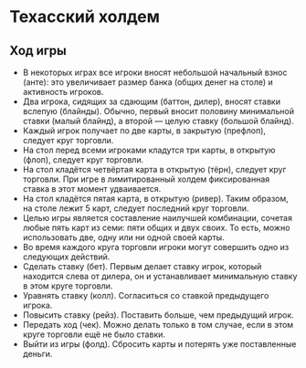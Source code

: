 # Техасский холдем
## Ход игры
- В некоторых играх все игроки вносят небольшой начальный взнос (анте): это увеличивает размер банка (общих денег на столе) и активность игроков.
- Два игрока, сидящих за сдающим (баттон, дилер), вносят ставки вслепую (блайнды). Обычно, первый вносит половину минимальной ставки (малый блайнд), а второй — целую ставку (большой блайнд).
- Каждый игрок получает по две карты, в закрытую (префлоп), следует круг торговли.
- На стол перед всеми игроками кладутся три карты, в открытую (флоп), следует круг торговли.
- На стол кладётся четвёртая карта в открытую (тёрн), следует круг торговли. При игре в лимитированный холдем фиксированная ставка в этот момент удваивается.
- На стол кладётся пятая карта, в открытую (ривер). Таким образом, на столе лежит 5 карт, следует последний круг торговли.
- Целью игры является составление наилучшей комбинации, сочетая любые пять карт из семи: пяти общих и двух своих. То есть, можно использовать две, одну или ни одной своей карты.
- Во время каждого круга торговли игроки могут совершить одно из следующих действий.
- Сделать ставку (бет). Первым делает ставку игрок, который находится слева от дилера, он и устанавливает минимальную ставку в этом круге торговли.
- Уравнять ставку (колл). Согласиться со ставкой предыдущего игрока.
- Повысить ставку (рейз). Поставить больше, чем предыдущий игрок.
- Передать ход (чек). Можно делать только в том случае, если в этом круге торговли ещё не было ставки.
- Выйти из игры (фолд). Сбросить карты и потерять уже поставленные деньги.
